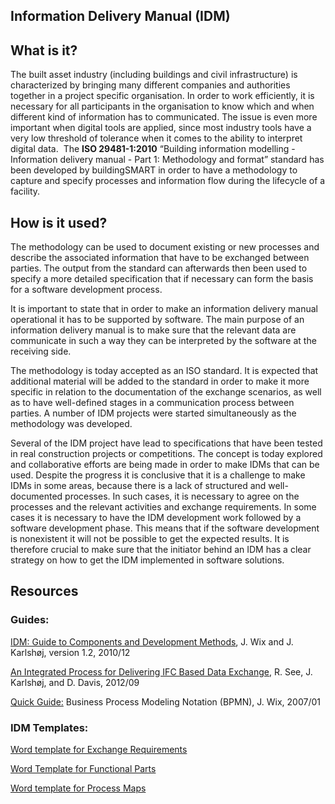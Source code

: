 Information Delivery Manual (IDM)
---------------------------------

What is it?
-----------

The built asset industry (including buildings and civil infrastructure) is characterized by bringing many different companies and authorities together in a project specific organisation. In order to work efficiently, it is necessary for all participants in the organisation to know which and when different kind of information has to communicated. The issue is even more important when digital tools are applied, since most industry tools have a very low threshold of tolerance when it comes to the ability to interpret digital data.  The **ISO 29481-1:2010** “Building information modelling - Information delivery manual - Part 1: Methodology and format” standard has been developed by buildingSMART in order to have a methodology to capture and specify processes and information flow during the lifecycle of a facility.

How is it used?
---------------

The methodology can be used to document existing or new processes and describe the associated information that have to be exchanged between parties. The output from the standard can afterwards then been used to specify a more detailed specification that if necessary can form the basis for a software development process.

It is important to state that in order to make an information delivery manual operational it has to be supported by software. The main purpose of an information delivery manual is to make sure that the relevant data are communicate in such a way they can be interpreted by the software at the receiving side.

The methodology is today accepted as an ISO standard. It is expected that additional material will be added to the standard in order to make it more specific in relation to the documentation of the exchange scenarios, as well as to have well-defined stages in a communication process between parties. A number of IDM projects were started simultaneously as the methodology was developed.

Several of the IDM project have lead to specifications that have been tested in real construction projects or competitions. The concept is today explored and collaborative efforts are being made in order to make IDMs that can be used. Despite the progress it is conclusive that it is a challenge to make IDMs in some areas, because there is a lack of structured and well-documented processes. In such cases, it is necessary to agree on the processes and the relevant activities and exchange requirements. In some cases it is necessary to have the IDM development work followed by a software development phase. This means that if the software development is nonexistent it will not be possible to get the expected results. It is therefore crucial to make sure that the initiator behind an IDM has a clear strategy on how to get the IDM implemented in software solutions.

Resources
---------

### Guides:

[IDM: Guide to Components and Development Methods](https://standards.buildingsmart.org/documents/IDM/IDM_guide-CompsAndDevMethods-IDMC_004-v1_2.pdf), J. Wix and J. Karlshøj, version 1.2, 2010/12

[An Integrated Process for Delivering IFC Based Data Exchange](https://standards.buildingsmart.org/documents/IDM/IDM_guide-IntegratedProcess-2012_09.pdf), R. See, J. Karlshøj, and D. Davis, 2012/09

[Quick Guide:](https://standards.buildingsmart.org/documents/IDM/IDM_guide-QuickGuideToBPMN-2007_01.pdf) Business Process Modeling Notation (BPMN), J. Wix, 2007/01

### IDM Templates:

[Word template for Exchange Requirements](https://standards.buildingsmart.org/documents/IDM/IDM_template-ExchangeRequirements.docx)

[Word Template for Functional Parts](https://standards.buildingsmart.org/documents/IDM/IDM_template-FunctionalParts.docx)

[Word template for Process Maps](https://standards.buildingsmart.org/documents/IDM/IDM_template-ProcessMaps.docx)
